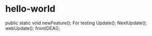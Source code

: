 # hello-world
public static void newFeature();
For testing
Update();
NextUpdate();
webUpdate();
fromIDEA();
